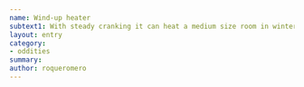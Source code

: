 ```yaml
---
name: Wind-up heater
subtext1: With steady cranking it can heat a medium size room in winter.
layout: entry
category:
- oddities
summary: 
author: roqueromero
---
```


